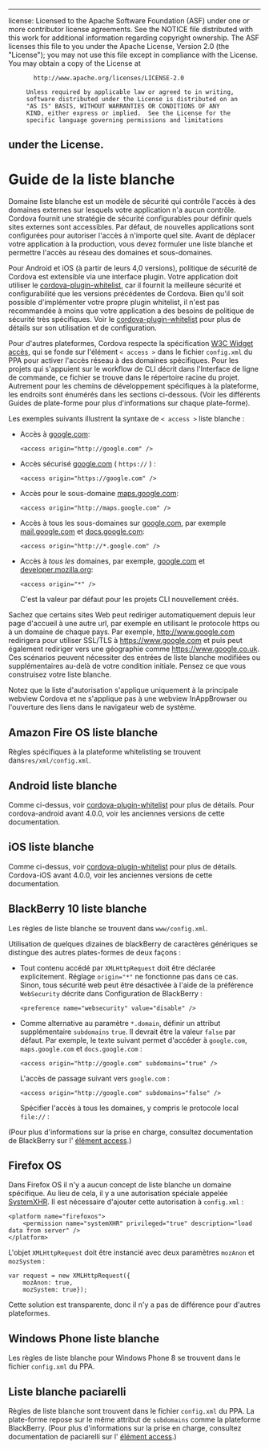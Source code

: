 * * *

license: Licensed to the Apache Software Foundation (ASF) under one or more contributor license agreements. See the NOTICE file distributed with this work for additional information regarding copyright ownership. The ASF licenses this file to you under the Apache License, Version 2.0 (the "License"); you may not use this file except in compliance with the License. You may obtain a copy of the License at

           http://www.apache.org/licenses/LICENSE-2.0
    
         Unless required by applicable law or agreed to in writing,
         software distributed under the License is distributed on an
         "AS IS" BASIS, WITHOUT WARRANTIES OR CONDITIONS OF ANY
         KIND, either express or implied.  See the License for the
         specific language governing permissions and limitations
    

## under the License.

# Guide de la liste blanche

Domaine liste blanche est un modèle de sécurité qui contrôle l'accès à des domaines externes sur lesquels votre application n'a aucun contrôle. Cordova fournit une stratégie de sécurité configurables pour définir quels sites externes sont accessibles. Par défaut, de nouvelles applications sont configurées pour autoriser l'accès à n'importe quel site. Avant de déplacer votre application à la production, vous devez formuler une liste blanche et permettre l'accès au réseau des domaines et sous-domaines.

Pour Android et iOS (à partir de leurs 4,0 versions), politique de sécurité de Cordova est extensible via une interface plugin. Votre application doit utiliser le [cordova-plugin-whitelist][1], car il fournit la meilleure sécurité et configurabilité que les versions précédentes de Cordova. Bien qu'il soit possible d'implémenter votre propre plugin whitelist, il n'est pas recommandée à moins que votre application a des besoins de politique de sécurité très spécifiques. Voir le [cordova-plugin-whitelist][1] pour plus de détails sur son utilisation et de configuration.

 [1]: https://github.com/apache/cordova-plugin-whitelist

Pour d'autres plateformes, Cordova respecte la spécification [W3C Widget accès][2], qui se fonde sur l'élément `< access >` dans le fichier `config.xml` du PPA pour activer l'accès réseau à des domaines spécifiques. Pour les projets qui s'appuient sur le workflow de CLI décrit dans l'Interface de ligne de commande, ce fichier se trouve dans le répertoire racine du projet. Autrement pour les chemins de développement spécifiques à la plateforme, les endroits sont énumérés dans les sections ci-dessous. (Voir les différents Guides de plate-forme pour plus d'informations sur chaque plate-forme).

 [2]: http://www.w3.org/TR/widgets-access/

Les exemples suivants illustrent la syntaxe de `< access >` liste blanche :

*   Accès à [google.com][3]:
    
        <access origin="http://google.com" />
        

*   Accès sécurisé [google.com][4] ( `https://` ) :
    
        <access origin="https://google.com" />
        

*   Accès pour le sous-domaine [maps.google.com][5]:
    
        <access origin="http://maps.google.com" />
        

*   Accès à tous les sous-domaines sur [google.com][3], par exemple [mail.google.com][6] et [docs.google.com][7]:
    
        <access origin="http://*.google.com" />
        

*   Accès à *tous les* domaines, par exemple, [google.com][3] et [developer.mozilla.org][8]:
    
        <access origin="*" />
        
    
    C'est la valeur par défaut pour les projets CLI nouvellement créés.

 [3]: http://google.com
 [4]: https://google.com
 [5]: http://maps.google.com
 [6]: http://mail.google.com
 [7]: http://docs.google.com
 [8]: http://developer.mozilla.org

Sachez que certains sites Web peut rediriger automatiquement depuis leur page d'accueil à une autre url, par exemple en utilisant le protocole https ou à un domaine de chaque pays. Par exemple, http://www.google.com redirigera pour utiliser SSL/TLS à https://www.google.com et puis peut également rediriger vers une géographie comme https://www.google.co.uk. Ces scénarios peuvent nécessiter des entrées de liste blanche modifiées ou supplémentaires au-delà de votre condition initiale. Pensez ce que vous construisez votre liste blanche.

Notez que la liste d'autorisation s'applique uniquement à la principale webview Cordova et ne s'applique pas à une webview InAppBrowser ou l'ouverture des liens dans le navigateur web de système.

## Amazon Fire OS liste blanche

Règles spécifiques à la plateforme whitelisting se trouvent dans`res/xml/config.xml`.

## Android liste blanche

Comme ci-dessus, voir [cordova-plugin-whitelist][1] pour plus de détails. Pour cordova-android avant 4.0.0, voir les anciennes versions de cette documentation.

## iOS liste blanche

Comme ci-dessus, voir [cordova-plugin-whitelist][1] pour plus de détails. Cordova-iOS avant 4.0.0, voir les anciennes versions de cette documentation.

## BlackBerry 10 liste blanche

Les règles de liste blanche se trouvent dans `www/config.xml`.

Utilisation de quelques dizaines de blackBerry de caractères génériques se distingue des autres plates-formes de deux façons :

*   Tout contenu accédé par `XMLHttpRequest` doit être déclarée explicitement. Réglage `origin="*"` ne fonctionne pas dans ce cas. Sinon, tous sécurité web peut être désactivée à l'aide de la préférence `WebSecurity` décrite dans Configuration de BlackBerry :
    
        <preference name="websecurity" value="disable" />
        

*   Comme alternative au paramètre `*.domain`, définir un attribut supplémentaire `subdomains` `true`. Il devrait être la valeur `false` par défaut. Par exemple, le texte suivant permet d'accéder à `google.com`, `maps.google.com` et `docs.google.com` :
    
        <access origin="http://google.com" subdomains="true" />
        
    
    L'accès de passage suivant vers `google.com` :
    
        <access origin="http://google.com" subdomains="false" />
        
    
    Spécifier l'accès à tous les domaines, y compris le protocole local `file://` :
    
    <access origin="*" subdomains="true" />

(Pour plus d'informations sur la prise en charge, consultez documentation de BlackBerry sur l' [élément access][9].)

 [9]: https://developer.blackberry.com/html5/documentation/ww_developing/Access_element_834677_11.html

## Firefox OS

Dans Firefox OS il n'y a aucun concept de liste blanche un domaine spécifique. Au lieu de cela, il y a une autorisation spéciale appelée [SystemXHR][10]. Il est nécessaire d'ajouter cette autorisation à `config.xml` :

 [10]: https://developer.mozilla.org/en-US/docs/Web/API/XMLHttpRequest#Permissions

    <platform name="firefoxos">
        <permission name="systemXHR" privileged="true" description="load data from server" />
    </platform>
    

L'objet `XMLHttpRequest` doit être instancié avec deux paramètres `mozAnon` et `mozSystem` :

    var request = new XMLHttpRequest({
        mozAnon: true,
        mozSystem: true});
    

Cette solution est transparente, donc il n'y a pas de différence pour d'autres plateformes.

## Windows Phone liste blanche

Les règles de liste blanche pour Windows Phone 8 se trouvent dans le fichier `config.xml` du PPA.

## Liste blanche paciarelli

Règles de liste blanche sont trouvent dans le fichier `config.xml` du PPA. La plate-forme repose sur le même attribut de `subdomains` comme la plateforme BlackBerry. (Pour plus d'informations sur la prise en charge, consultez documentation de paciarelli sur l' [élément access][11].)

 [11]: https://developer.tizen.org/help/index.jsp?topic=%2Forg.tizen.web.appprogramming%2Fhtml%2Fide_sdk_tools%2Fconfig_editor_w3celements.htm